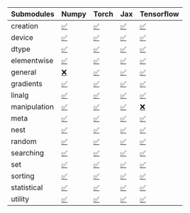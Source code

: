 | Submodules   | Numpy                                                                                                                           | Torch                                                                                                                           | Jax                                                                                                                             | Tensorflow                                                                                                                      |
|:-------------|:--------------------------------------------------------------------------------------------------------------------------------|:--------------------------------------------------------------------------------------------------------------------------------|:--------------------------------------------------------------------------------------------------------------------------------|:--------------------------------------------------------------------------------------------------------------------------------|
| creation     | <a href="https://github.com/unifyai/ivy/runs/8285313943?check_suite_focus=true" rel="noopener noreferrer" target="_blank">✅</a> | <a href="https://github.com/unifyai/ivy/runs/8285314340?check_suite_focus=true" rel="noopener noreferrer" target="_blank">✅</a> | <a href="https://github.com/unifyai/ivy/runs/8285314759?check_suite_focus=true" rel="noopener noreferrer" target="_blank">✅</a> | <a href="https://github.com/unifyai/ivy/runs/8285315430?check_suite_focus=true" rel="noopener noreferrer" target="_blank">✅</a> |
| device       | <a href="https://github.com/unifyai/ivy/runs/8285313977?check_suite_focus=true" rel="noopener noreferrer" target="_blank">✅</a> | <a href="https://github.com/unifyai/ivy/runs/8285314368?check_suite_focus=true" rel="noopener noreferrer" target="_blank">✅</a> | <a href="https://github.com/unifyai/ivy/runs/8285314789?check_suite_focus=true" rel="noopener noreferrer" target="_blank">✅</a> | <a href="https://github.com/unifyai/ivy/runs/8285315451?check_suite_focus=true" rel="noopener noreferrer" target="_blank">✅</a> |
| dtype        | <a href="https://github.com/unifyai/ivy/runs/8285314007?check_suite_focus=true" rel="noopener noreferrer" target="_blank">✅</a> | <a href="https://github.com/unifyai/ivy/runs/8285314396?check_suite_focus=true" rel="noopener noreferrer" target="_blank">✅</a> | <a href="https://github.com/unifyai/ivy/runs/8285314825?check_suite_focus=true" rel="noopener noreferrer" target="_blank">✅</a> | <a href="https://github.com/unifyai/ivy/runs/8285315468?check_suite_focus=true" rel="noopener noreferrer" target="_blank">✅</a> |
| elementwise  | <a href="https://github.com/unifyai/ivy/runs/8285314031?check_suite_focus=true" rel="noopener noreferrer" target="_blank">✅</a> | <a href="https://github.com/unifyai/ivy/runs/8285314414?check_suite_focus=true" rel="noopener noreferrer" target="_blank">✅</a> | <a href="https://github.com/unifyai/ivy/runs/8285314856?check_suite_focus=true" rel="noopener noreferrer" target="_blank">✅</a> | <a href="https://github.com/unifyai/ivy/runs/8285315491?check_suite_focus=true" rel="noopener noreferrer" target="_blank">✅</a> |
| general      | <a href="https://github.com/unifyai/ivy/runs/8285314060?check_suite_focus=true" rel="noopener noreferrer" target="_blank">❌</a> | <a href="https://github.com/unifyai/ivy/runs/8285314438?check_suite_focus=true" rel="noopener noreferrer" target="_blank">✅</a> | <a href="https://github.com/unifyai/ivy/runs/8285314912?check_suite_focus=true" rel="noopener noreferrer" target="_blank">✅</a> | <a href="https://github.com/unifyai/ivy/runs/8285315525?check_suite_focus=true" rel="noopener noreferrer" target="_blank">✅</a> |
| gradients    | <a href="https://github.com/unifyai/ivy/runs/8285314103?check_suite_focus=true" rel="noopener noreferrer" target="_blank">✅</a> | <a href="https://github.com/unifyai/ivy/runs/8285314467?check_suite_focus=true" rel="noopener noreferrer" target="_blank">✅</a> | <a href="https://github.com/unifyai/ivy/runs/8285314968?check_suite_focus=true" rel="noopener noreferrer" target="_blank">✅</a> | <a href="https://github.com/unifyai/ivy/runs/8285315564?check_suite_focus=true" rel="noopener noreferrer" target="_blank">✅</a> |
| linalg       | <a href="https://github.com/unifyai/ivy/runs/8285314129?check_suite_focus=true" rel="noopener noreferrer" target="_blank">✅</a> | <a href="https://github.com/unifyai/ivy/runs/8285314493?check_suite_focus=true" rel="noopener noreferrer" target="_blank">✅</a> | <a href="https://github.com/unifyai/ivy/runs/8285315028?check_suite_focus=true" rel="noopener noreferrer" target="_blank">✅</a> | <a href="https://github.com/unifyai/ivy/runs/8285315593?check_suite_focus=true" rel="noopener noreferrer" target="_blank">✅</a> |
| manipulation | <a href="https://github.com/unifyai/ivy/runs/8285314153?check_suite_focus=true" rel="noopener noreferrer" target="_blank">✅</a> | <a href="https://github.com/unifyai/ivy/runs/8285314514?check_suite_focus=true" rel="noopener noreferrer" target="_blank">✅</a> | <a href="https://github.com/unifyai/ivy/runs/8285315095?check_suite_focus=true" rel="noopener noreferrer" target="_blank">✅</a> | <a href="https://github.com/unifyai/ivy/runs/8285315634?check_suite_focus=true" rel="noopener noreferrer" target="_blank">❌</a> |
| meta         | <a href="https://github.com/unifyai/ivy/runs/8285314179?check_suite_focus=true" rel="noopener noreferrer" target="_blank">✅</a> | <a href="https://github.com/unifyai/ivy/runs/8285314546?check_suite_focus=true" rel="noopener noreferrer" target="_blank">✅</a> | <a href="https://github.com/unifyai/ivy/runs/8285315158?check_suite_focus=true" rel="noopener noreferrer" target="_blank">✅</a> | <a href="https://github.com/unifyai/ivy/runs/8285315683?check_suite_focus=true" rel="noopener noreferrer" target="_blank">✅</a> |
| nest         | <a href="https://github.com/unifyai/ivy/runs/8285314200?check_suite_focus=true" rel="noopener noreferrer" target="_blank">✅</a> | <a href="https://github.com/unifyai/ivy/runs/8285314578?check_suite_focus=true" rel="noopener noreferrer" target="_blank">✅</a> | <a href="https://github.com/unifyai/ivy/runs/8285315227?check_suite_focus=true" rel="noopener noreferrer" target="_blank">✅</a> | <a href="https://github.com/unifyai/ivy/runs/8285315729?check_suite_focus=true" rel="noopener noreferrer" target="_blank">✅</a> |
| random       | <a href="https://github.com/unifyai/ivy/runs/8285314220?check_suite_focus=true" rel="noopener noreferrer" target="_blank">✅</a> | <a href="https://github.com/unifyai/ivy/runs/8285314601?check_suite_focus=true" rel="noopener noreferrer" target="_blank">✅</a> | <a href="https://github.com/unifyai/ivy/runs/8285315294?check_suite_focus=true" rel="noopener noreferrer" target="_blank">✅</a> | <a href="https://github.com/unifyai/ivy/runs/8285315777?check_suite_focus=true" rel="noopener noreferrer" target="_blank">✅</a> |
| searching    | <a href="https://github.com/unifyai/ivy/runs/8285314245?check_suite_focus=true" rel="noopener noreferrer" target="_blank">✅</a> | <a href="https://github.com/unifyai/ivy/runs/8285314621?check_suite_focus=true" rel="noopener noreferrer" target="_blank">✅</a> | <a href="https://github.com/unifyai/ivy/runs/8285315322?check_suite_focus=true" rel="noopener noreferrer" target="_blank">✅</a> | <a href="https://github.com/unifyai/ivy/runs/8285315807?check_suite_focus=true" rel="noopener noreferrer" target="_blank">✅</a> |
| set          | <a href="https://github.com/unifyai/ivy/runs/8285314260?check_suite_focus=true" rel="noopener noreferrer" target="_blank">✅</a> | <a href="https://github.com/unifyai/ivy/runs/8285314642?check_suite_focus=true" rel="noopener noreferrer" target="_blank">✅</a> | <a href="https://github.com/unifyai/ivy/runs/8285315356?check_suite_focus=true" rel="noopener noreferrer" target="_blank">✅</a> | <a href="https://github.com/unifyai/ivy/runs/8285315842?check_suite_focus=true" rel="noopener noreferrer" target="_blank">✅</a> |
| sorting      | <a href="https://github.com/unifyai/ivy/runs/8285314277?check_suite_focus=true" rel="noopener noreferrer" target="_blank">✅</a> | <a href="https://github.com/unifyai/ivy/runs/8285314680?check_suite_focus=true" rel="noopener noreferrer" target="_blank">✅</a> | <a href="https://github.com/unifyai/ivy/runs/8285315378?check_suite_focus=true" rel="noopener noreferrer" target="_blank">✅</a> | <a href="https://github.com/unifyai/ivy/runs/8285315879?check_suite_focus=true" rel="noopener noreferrer" target="_blank">✅</a> |
| statistical  | <a href="https://github.com/unifyai/ivy/runs/8285314298?check_suite_focus=true" rel="noopener noreferrer" target="_blank">✅</a> | <a href="https://github.com/unifyai/ivy/runs/8285314708?check_suite_focus=true" rel="noopener noreferrer" target="_blank">✅</a> | <a href="https://github.com/unifyai/ivy/runs/8285315398?check_suite_focus=true" rel="noopener noreferrer" target="_blank">✅</a> | <a href="https://github.com/unifyai/ivy/runs/8285315913?check_suite_focus=true" rel="noopener noreferrer" target="_blank">✅</a> |
| utility      | <a href="https://github.com/unifyai/ivy/runs/8285314324?check_suite_focus=true" rel="noopener noreferrer" target="_blank">✅</a> | <a href="https://github.com/unifyai/ivy/runs/8285314731?check_suite_focus=true" rel="noopener noreferrer" target="_blank">✅</a> | <a href="https://github.com/unifyai/ivy/runs/8285315414?check_suite_focus=true" rel="noopener noreferrer" target="_blank">✅</a> | <a href="https://github.com/unifyai/ivy/runs/8285315936?check_suite_focus=true" rel="noopener noreferrer" target="_blank">✅</a> |